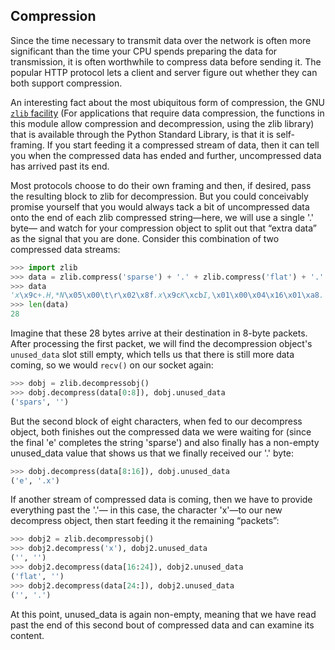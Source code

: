 ## Compression

Since the time necessary to transmit data over the network is often more significant than the time your
CPU spends preparing the data for transmission, it is often worthwhile to compress data before sending
it. The popular HTTP protocol lets a client and server figure out whether they
can both support compression.

An interesting fact about the most ubiquitous form of compression, the GNU [`zlib` facility](https://docs.python.org/2/library/zlib.html?highlight=zlib#zlib) (For applications that require data compression, the functions in this module allow compression and decompression, using the zlib library) that is
available through the Python Standard Library, is that it is self-framing. If you start feeding it a
compressed stream of data, then it can tell you when the compressed data has ended and further,
uncompressed data has arrived past its end.

Most protocols choose to do their own framing and then, if desired, pass the resulting block to zlib
for decompression. But you could conceivably promise yourself that you would always tack a bit of
uncompressed data onto the end of each zlib compressed string—here, we will use a single '.' byte—
and watch for your compression object to split out that “extra data” as the signal that you are done.
Consider this combination of two compressed data streams:
```python
>>> import zlib
>>> data = zlib.compress('sparse') + '.' + zlib.compress('flat') + '.'
>>> data
'x\x9c+.H,*N\x05\x00\t\r\x02\x8f.x\x9cK\xcbI,\x01\x00\x04\x16\x01\xa8.'
>>> len(data)
28
```
Imagine that these 28 bytes arrive at their destination in 8-byte packets. After processing the first
packet, we will find the decompression object's `unused_data` slot still empty, which tells us that there is
still more data coming, so we would `recv()` on our socket again:
```python
>>> dobj = zlib.decompressobj()
>>> dobj.decompress(data[0:8]), dobj.unused_data
('spars', '')
```
But the second block of eight characters, when fed to our decompress object, both finishes out the
compressed data we were waiting for (since the final 'e' completes the string 'sparse') and also finally
has a non-empty unused_data value that shows us that we finally received our '.' byte:
```python
>>> dobj.decompress(data[8:16]), dobj.unused_data
('e', '.x')
```
If another stream of compressed data is coming, then we have to provide everything past the '.'—
in this case, the character 'x'—to our new decompress object, then start feeding it the remaining
“packets”:

```python
>>> dobj2 = zlib.decompressobj()
>>> dobj2.decompress('x'), dobj2.unused_data
('', '')
>>> dobj2.decompress(data[16:24]), dobj2.unused_data
('flat', '')
>>> dobj2.decompress(data[24:]), dobj2.unused_data
('', '.')
```
At this point, unused_data is again non-empty, meaning that we have read past the end of this
second bout of compressed data and can examine its content.
